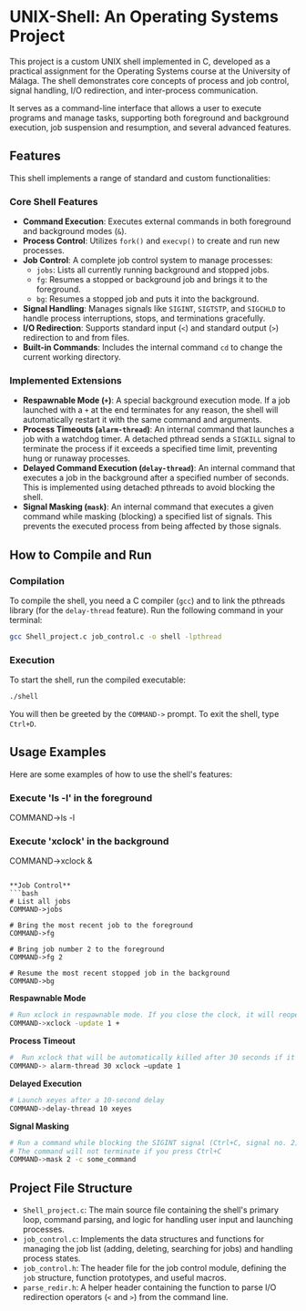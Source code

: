 # UNIX-Shell: An Operating Systems Project

This project is a custom UNIX shell implemented in C, developed as a practical assignment for the Operating Systems course at the University of Málaga. The shell demonstrates core concepts of process and job control, signal handling, I/O redirection, and inter-process communication.

It serves as a command-line interface that allows a user to execute programs and manage tasks, supporting both foreground and background execution, job suspension and resumption, and several advanced features.

## Features

This shell implements a range of standard and custom functionalities:

### Core Shell Features
*   **Command Execution**: Executes external commands in both foreground and background modes (`&`).
*   **Process Control**: Utilizes `fork()` and `execvp()` to create and run new processes.
*   **Job Control**: A complete job control system to manage processes:
    *   `jobs`: Lists all currently running background and stopped jobs.
    *   `fg`: Resumes a stopped or background job and brings it to the foreground.
    *   `bg`: Resumes a stopped job and puts it into the background.
*   **Signal Handling**: Manages signals like `SIGINT`, `SIGTSTP`, and `SIGCHLD` to handle process interruptions, stops, and terminations gracefully.
*   **I/O Redirection**: Supports standard input (`<`) and standard output (`>`) redirection to and from files.
*   **Built-in Commands**: Includes the internal command `cd` to change the current working directory.

### Implemented Extensions
*   **Respawnable Mode (`+`)**: A special background execution mode. If a job launched with a `+` at the end terminates for any reason, the shell will automatically restart it with the same command and arguments.
*   **Process Timeouts (`alarm-thread`)**: An internal command that launches a job with a watchdog timer. A detached pthread sends a `SIGKILL` signal to terminate the process if it exceeds a specified time limit, preventing hung or runaway processes.
*   **Delayed Command Execution (`delay-thread`)**: An internal command that executes a job in the background after a specified number of seconds. This is implemented using detached pthreads to avoid blocking the shell.
*   **Signal Masking (`mask`)**: An internal command that executes a given command while masking (blocking) a specified list of signals. This prevents the executed process from being affected by those signals.

## How to Compile and Run

### Compilation
To compile the shell, you need a C compiler (`gcc`) and to link the pthreads library (for the `delay-thread` feature). Run the following command in your terminal:

```bash
gcc Shell_project.c job_control.c -o shell -lpthread
```

### Execution
To start the shell, run the compiled executable:

```bash
./shell
```
You will then be greeted by the `COMMAND->` prompt. To exit the shell, type `Ctrl+D`.

## Usage Examples

Here are some examples of how to use the shell's features:

### Execute 'ls -l' in the foreground
COMMAND->ls -l

### Execute 'xclock' in the background
COMMAND->xclock &
```

**Job Control**
```bash
# List all jobs
COMMAND->jobs

# Bring the most recent job to the foreground
COMMAND->fg

# Bring job number 2 to the foreground
COMMAND->fg 2

# Resume the most recent stopped job in the background
COMMAND->bg
```

**Respawnable Mode**
```bash
# Run xclock in respawnable mode. If you close the clock, it will reopen.
COMMAND->xclock -update 1 +
```

**Process Timeout**

```bash
#  Run xclock that will be automatically killed after 30 seconds if it's still running.
COMMAND-> alarm-thread 30 xclock –update 1
```

**Delayed Execution**
```bash
# Launch xeyes after a 10-second delay
COMMAND->delay-thread 10 xeyes
```

**Signal Masking**
```bash
# Run a command while blocking the SIGINT signal (Ctrl+C, signal no. 2)
# The command will not terminate if you press Ctrl+C
COMMAND->mask 2 -c some_command
```

## Project File Structure

*   `Shell_project.c`: The main source file containing the shell's primary loop, command parsing, and logic for handling user input and launching processes.
*   `job_control.c`: Implements the data structures and functions for managing the job list (adding, deleting, searching for jobs) and handling process states.
*   `job_control.h`: The header file for the job control module, defining the `job` structure, function prototypes, and useful macros.
*   `parse_redir.h`: A helper header containing the function to parse I/O redirection operators (`<` and `>`) from the command line.
